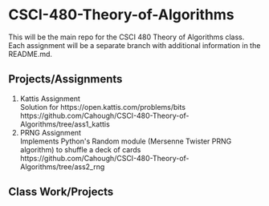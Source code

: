 # CSCI-480-Theory-of-Algorithms
This will be the main repo for the CSCI 480 Theory of Algorithms class. Each assignment will be a separate branch with additional information in the README.md.

## Projects/Assignments
<ol>
  <li> Kattis Assignment </li>
  Solution for https://open.kattis.com/problems/bits
  <br>https://github.com/Cahough/CSCI-480-Theory-of-Algorithms/tree/ass1_kattis
  <br>
  <li> PRNG Assignment </li>
  Implements Python's Random module (Mersenne Twister PRNG algorithm) to shuffle a deck of cards
  <br>https://github.com/Cahough/CSCI-480-Theory-of-Algorithms/tree/ass2_rng
</ol>

## Class Work/Projects
<ol>
</ol>
